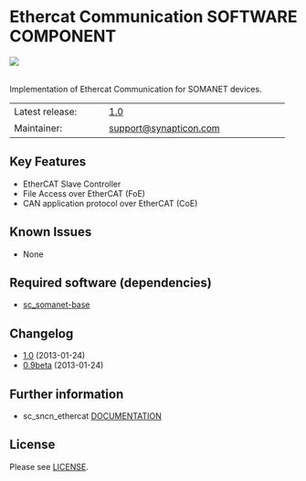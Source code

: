 
Ethercat Communication SOFTWARE COMPONENT
===============
<img align="left" src="https://s3-eu-west-1.amazonaws.com/synapticon-resources/images/logos/synapticon_fullname_blackoverwhite_280x48.png"/>
<br/>
<br/>

Implementation of Ethercat Communication for SOMANET devices.

<table >
<tr>
  <td width="150px" height="30px">Latest release: </td>
  <td width="300px"><a href="https://github.com/synapticon/sc_sncn_ethercat/releases/tag/v1.0">1.0</a></td>
</tr>
<tr>
  <td height="30px">Maintainer:</td>
  <td><a href="mailto:support@synapticon.com">support@synapticon.com</a></td>
</tr>
</table> 

Key Features
---------
   * EtherCAT Slave Controller 
   * File Access over EtherCAT (FoE)
   * CAN application protocol over EtherCAT (CoE)  

Known Issues
---------
  * None

Required software (dependencies)
---------
  * [sc_somanet-base](https://github.com/synapticon/sc_somanet-base) 
  
Changelog
---------
  * [1.0](https://github.com/synapticon/sc_sncn_ethercat/releases/tag/v1.0) (2013-01-24)
  * [0.9beta](http://) (2013-01-24)

Further information
---------
  * sc_sncn_ethercat [DOCUMENTATION](http://synapticon.github.io/sc_sncn_ethercat/)

License
---------

Please see [LICENSE](http://synapticon.github.io/sc_sncn_ethercat/legal.html).


